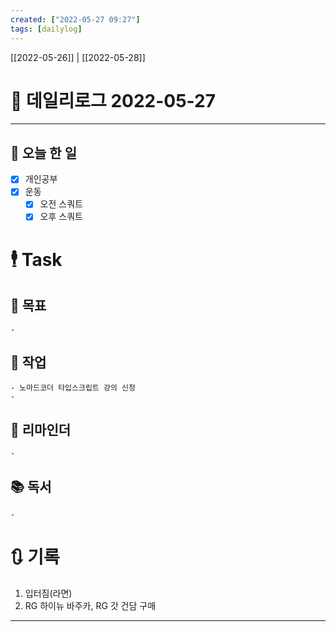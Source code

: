 ```yaml
---
created: ["2022-05-27 09:27"]
tags: [dailylog]
---
```


[[2022-05-26]] | [[2022-05-28]]

# 📅 데일리로그  2022-05-27


---
## 🔷 오늘 한 일
- [x] 개인공부
- [x] 운동
	- [x] 오전 스쿼트
	- [x] 오후 스쿼트

# 🕴 Task
## 🎯 목표
	- 
## 🚀 작업
	- 노마드코더 타입스크립트 강의 신청
	- 
## 📕 리마인더
	- 
## 📚 독서
	- 

# 🔃 기록
1.  입터짐(라면)
2. RG 하이뉴 바주카, RG 갓 건담 구매
---

